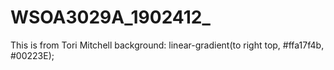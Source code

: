# WSOA3029A_1902412_
 This is from Tori Mitchell
background: linear-gradient(to right top, #ffa17f4b, #00223E);